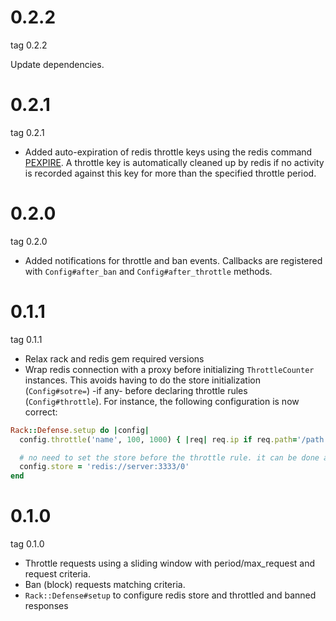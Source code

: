 # 0.2.2
tag 0.2.2

Update dependencies.

# 0.2.1
tag 0.2.1

* Added auto-expiration of redis throttle keys using the redis command [PEXPIRE](http://redis.io/commands/pexpire).
A throttle key is automatically cleaned up by redis if no activity is recorded against this key for more
than the specified throttle period.

# 0.2.0
tag 0.2.0

* Added notifications for throttle and ban events. Callbacks are registered with `Config#after_ban` and
`Config#after_throttle` methods.

# 0.1.1
tag 0.1.1

* Relax rack and redis gem required versions
* Wrap redis connection with a proxy before initializing `ThrottleCounter` instances.
This avoids having to do the store initialization (`Config#sotre=`) -if any- before declaring
throttle rules (`Config#throttle`). For instance, the following configuration is now correct:

```ruby
Rack::Defense.setup do |config|
  config.throttle('name', 100, 1000) { |req| req.ip if req.path='/path' }

  # no need to set the store before the throttle rule. it can be done at any moment in config section
  config.store = 'redis://server:3333/0'
end
```

# 0.1.0
tag 0.1.0

* Throttle requests using a sliding window with period/max_request and request criteria.
* Ban (block) requests matching criteria.
* `Rack::Defense#setup` to configure redis store and throttled and banned responses

